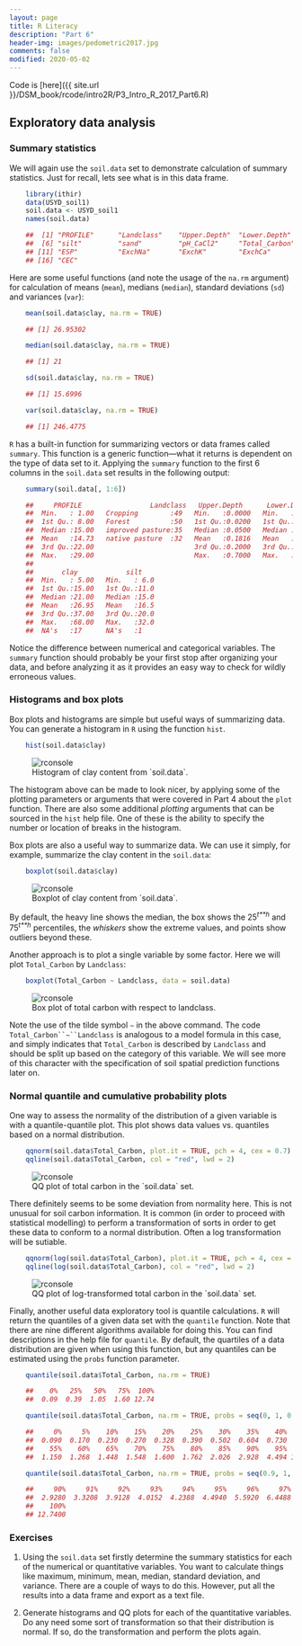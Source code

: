 ```yaml
---
layout: page
title: R Literacy
description: "Part 6"
header-img: images/pedometric2017.jpg
comments: false
modified: 2020-05-02
---
```


Code is [here]({{ site.url }}/DSM_book/rcode/intro2R/P3_Intro_R_2017_Part6.R)

Exploratory data analysis
-------------------------

### Summary statistics

We will again use the `soil.data` set to demonstrate calculation of
summary statistics. Just for recall, lets see what is in this data
frame.

```r
    library(ithir)
    data(USYD_soil1)
    soil.data <- USYD_soil1
    names(soil.data)

    ##  [1] "PROFILE"      "Landclass"    "Upper.Depth"  "Lower.Depth"  "clay"        
    ##  [6] "silt"         "sand"         "pH_CaCl2"     "Total_Carbon" "EC"          
    ## [11] "ESP"          "ExchNa"       "ExchK"        "ExchCa"       "ExchMg"      
    ## [16] "CEC"
```

Here are some useful functions (and note the usage of the `na.rm`
argument) for calculation of means (`mean`), medians (`median`),
standard deviations (`sd`) and variances (`var`):

```r
    mean(soil.data$clay, na.rm = TRUE)

    ## [1] 26.95302

    median(soil.data$clay, na.rm = TRUE)

    ## [1] 21

    sd(soil.data$clay, na.rm = TRUE)

    ## [1] 15.6996

    var(soil.data$clay, na.rm = TRUE)

    ## [1] 246.4775
```

`R` has a built-in function for summarizing vectors or data frames
called `summary`. This function is a generic function—what it returns is
dependent on the type of data set to it. Applying the `summary` function
to the first 6 columns in the `soil.data` set results in the following
output:

```r
    summary(soil.data[, 1:6])

    ##     PROFILE                 Landclass   Upper.Depth      Lower.Depth    
    ##  Min.   : 1.00   Cropping        :49   Min.   :0.0000   Min.   :0.0200  
    ##  1st Qu.: 8.00   Forest          :50   1st Qu.:0.0200   1st Qu.:0.0500  
    ##  Median :15.00   improved pasture:35   Median :0.0500   Median :0.1000  
    ##  Mean   :14.73   native pasture  :32   Mean   :0.1816   Mean   :0.2464  
    ##  3rd Qu.:22.00                         3rd Qu.:0.2000   3rd Qu.:0.3000  
    ##  Max.   :29.00                         Max.   :0.7000   Max.   :0.8000  
    ##                                                                         
    ##       clay            silt     
    ##  Min.   : 5.00   Min.   : 6.0  
    ##  1st Qu.:15.00   1st Qu.:11.0  
    ##  Median :21.00   Median :15.0  
    ##  Mean   :26.95   Mean   :16.5  
    ##  3rd Qu.:37.00   3rd Qu.:20.0  
    ##  Max.   :68.00   Max.   :32.0  
    ##  NA's   :17      NA's   :1
```

Notice the difference between numerical and categorical variables. The
`summary` function should probably be your first stop after organizing
your data, and before analyzing it as it provides an easy way to check
for wildly erroneous values.

### Histograms and box plots

Box plots and histograms are simple but useful ways of summarizing data.
You can generate a histogram in `R` using the function `hist`.

```r
    hist(soil.data$clay)
```
<figure>
    <img src="{{ site.url }}/images/dsm_book/histo.png" alt="rconsole">
    <figcaption> Histogram of clay content from `soil.data`.</figcaption>
</figure>


The histogram above can be made to look nicer, by applying some of the
plotting parameters or arguments that were covered in Part 4 about the
`plot` function. There are also some additional *plotting* arguments
that can be sourced in the `hist` help file. One of these is the ability
to specify the number or location of breaks in the histogram.

Box plots are also a useful way to summarize data. We can use it simply,
for example, summarize the clay content in the `soil.data`:

```r
    boxplot(soil.data$clay)
```

<figure>
    <img src="{{ site.url }}/images/dsm_book/boxplotF.png" alt="rconsole">
    <figcaption> Boxplot of clay content from `soil.data`.</figcaption>
</figure>


By default, the heavy line shows the median, the box shows the
25<sup>*t**h*</sup> and 75<sup>*t**h*</sup> percentiles, the *whiskers*
show the extreme values, and points show outliers beyond these.

Another approach is to plot a single variable by some factor. Here we
will plot `Total_Carbon` by `Landclass`:

```r
    boxplot(Total_Carbon ~ Landclass, data = soil.data)
```

<figure>
    <img src="{{ site.url }}/images/dsm_book/boxplotTC.png" alt="rconsole">
    <figcaption> Box plot of total carbon with respect to landclass.</figcaption>
</figure>

Note the use of the tilde symbol `∼` in the above command. The code
`Total_Carbon``∼``Landclass` is analogous to a model formula in this
case, and simply indicates that `Total_Carbon` is described by
`Landclass` and should be split up based on the category of this
variable. We will see more of this character with the specification of
soil spatial prediction functions later on.

### Normal quantile and cumulative probability plots

One way to assess the normality of the distribution of a given variable
is with a quantile-quantile plot. This plot shows data values
vs. quantiles based on a normal distribution.

```r
    qqnorm(soil.data$Total_Carbon, plot.it = TRUE, pch = 4, cex = 0.7)
    qqline(soil.data$Total_Carbon, col = "red", lwd = 2)
```

<figure>
    <img src="{{ site.url }}/images/dsm_book/QQ1.png" alt="rconsole">
    <figcaption> QQ plot of total carbon in the `soil.data` set.</figcaption>
</figure>


There definitely seems to be some deviation from normality here. This is
not unusual for soil carbon information. It is common (in order to
proceed with statistical modelling) to perform a transformation of sorts
in order to get these data to conform to a normal distribution. Often a
log transformation will be sutiable.

```r
    qqnorm(log(soil.data$Total_Carbon), plot.it = TRUE, pch = 4, cex = 0.7)
    qqline(log(soil.data$Total_Carbon), col = "red", lwd = 2)
```

<figure>
    <img src="{{ site.url }}/images/dsm_book/QQ2.png" alt="rconsole">
    <figcaption> QQ plot of log-transformed total carbon in the `soil.data` set.</figcaption>
</figure>


Finally, another useful data exploratory tool is quantile calculations.
`R` will return the quantiles of a given data set with the `quantile`
function. Note that there are nine different algorithms available for
doing this. You can find descriptions in the help file for `quantile`.
By default, the quartiles of a data distribution are given when using
this function, but any quantiles can be estimated using the `probs`
function parameter.

```r
    quantile(soil.data$Total_Carbon, na.rm = TRUE)

    ##    0%   25%   50%   75%  100% 
    ##  0.09  0.39  1.05  1.60 12.74

    quantile(soil.data$Total_Carbon, na.rm = TRUE, probs = seq(0, 1, 0.05))

    ##     0%     5%    10%    15%    20%    25%    30%    35%    40%    45%    50% 
    ##  0.090  0.170  0.230  0.270  0.328  0.390  0.502  0.604  0.730  0.866  1.050 
    ##    55%    60%    65%    70%    75%    80%    85%    90%    95%   100% 
    ##  1.150  1.268  1.448  1.548  1.600  1.762  2.026  2.928  4.494 12.740

    quantile(soil.data$Total_Carbon, na.rm = TRUE, probs = seq(0.9, 1, 0.01))

    ##     90%     91%     92%     93%     94%     95%     96%     97%     98%     99% 
    ##  2.9280  3.3208  3.9128  4.0152  4.2388  4.4940  5.5920  6.4488  7.0536  9.8344 
    ##    100% 
    ## 12.7400
```

### Exercises

1.  Using the `soil.data` set firstly determine the summary statistics
    for each of the numerical or quantitative variables. You want to
    calculate things like maximum, minimum, mean, median, standard
    deviation, and variance. There are a couple of ways to do this.
    However, put all the results into a data frame and export as a text
    file.

2.  Generate histograms and QQ plots for each of the quantitative
    variables. Do any need some sort of transformation so that their
    distribution is normal. If so, do the transformation and perform the
    plots again.
